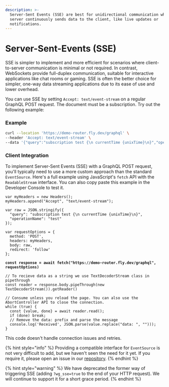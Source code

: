 ```yaml
---
description: >-
  Server-Sent Events (SSE) are best for unidirectional communication where the
  server continuously sends data to the client, like live updates or
  notifications.
---
```


# Server-Sent-Events (SSE)

SSE is simpler to implement and more efficient for scenarios where client-to-server communication is minimal or not required. In contrast, WebSockets provide full-duplex communication, suitable for interactive applications like chat rooms or gaming. SSE is often the better choice for simpler, one-way data streaming applications due to its ease of use and lower overhead.

You can use SSE by setting `Accept: text/event-stream` on a regular GraphQL POST request. The document must be a subscription. Try out the following example:

### Example

```bash
curl --location 'https://demo-router.fly.dev/graphql' \
--header 'Accept: text/event-stream' \
--data '{"query":"subscription test {\n currentTime {unixTime}\n}","operationName":"test"}'
```

### Client Integration

To implement Server-Sent Events (SSE) with a GraphQL POST request, you'll typically need to use a more custom approach than the standard `EventSource`. Here's a full example using JavaScript's `fetch` API with the `ReadableStream` interface. You can also copy paste this example in the Developer Console to test it.

<pre class="language-javascript"><code class="lang-javascript">var myHeaders = new Headers();
myHeaders.append("Accept", "text/event-stream");

var raw = JSON.stringify({
  "query": "subscription test {\n currentTime {unixTime}\n}",
  "operationName": "test"
});

var requestOptions = {
  method: 'POST',
  headers: myHeaders,
  body: raw,
  redirect: 'follow'
};

<strong>const response = await fetch("https://demo-router.fly.dev/graphql", requestOptions)
</strong>  
// To recieve data as a string we use TextDecoderStream class in pipethrough
const reader = response.body.pipeThrough(new TextDecoderStream()).getReader()

// Consume unless you reload the page. You can also use the AbortController API to close the connection.
while (true) {
  const {value, done} = await reader.read();
  if (done) break;
  // Remove the data: prefix and parse the message
  console.log('Received', JSON.parse(value.replace("data: ", "")));
}
</code></pre>

This code doesn't handle connection issues and retries.

{% hint style="info" %}
Providing a compatible interface for `EventSource` is not very difficult to add, but we haven't seen the need for it yet. If you require it, please open an issue in our [repository](https://github.com/wundergraph/cosmo).
{% endhint %}

{% hint style="warning" %}
We have deprecated the former way of triggering SSE (adding `?wg_sse=true` to the end of your HTTP request). We will continue to support it for a short grace period.
{% endhint %}
